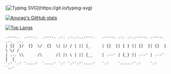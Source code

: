 [![Typing SVG](https://readme-typing-svg.herokuapp.com?font=Fira+Code&size=14&pause=1000&color=122721&width=600&lines=Try+to+learn+something+about+everything+and+everything+about+something.)](https://git.io/typing-svg)

[![Anurag's GitHub stats](https://github-readme-stats.vercel.app/api?username=zhanshuyou&show_icons=true&theme=swift)](https://github.com/anuraghazra/github-readme-stats)

[![Top Langs](https://github-readme-stats.vercel.app/api/top-langs/?username=zhanshuyou&layout=compact)](https://github.com/anuraghazra/github-readme-stats)
```
.----.  .----.  .----. .-. .-..-..----.   .----. .-. .-..----. .----. .-.  .-.
| {}  }/  {}  \/  {}  \| |/ / | || {_     | {}  }| { } || {}  }| {}  } \ \/ / 
| .-. \\      /\      /| |\ \ | || {__    | .--' | {_} || .--' | .--'   }  {  
`-' `-' `----'  `----' `-' `-'`-'`----'   `-'    `-----'`-'    `-'      `--'  
```
<!--
**zhanshuyou/zhanshuyou** is a ✨ _special_ ✨ repository because its `README.md` (this file) appears on your GitHub profile.

Here are some ideas to get you started:

- 🔭 I’m currently working on ...
- 🌱 I’m currently learning ...
- 👯 I’m looking to collaborate on ...
- 🤔 I’m looking for help with ...
- 💬 Ask me about ...
- 📫 How to reach me: ...
- 😄 Pronouns: ...
- ⚡ Fun fact: ...
-->
